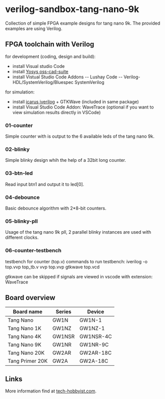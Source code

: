 # verilog-sandbox-tang-nano-9k

Collection of simple FPGA example designs for tang nano 9k.
The provided examples are using Verilog.


## FPGA toolchain with Verilog
for development (coding, design and build):
- install Visual studio Code
- install [Yosys oss-cad-suite](https://github.com/YosysHQ/oss-cad-suite-build)
- install Vistual Studio Code Addons
-- Lushay Code
-- Verilog-HDL/SystemVerilog/Bluespec SystemVerilog

for simulation:
- install [icarus iverilog](https://bleyer.org/icarus/) + GTKWave (included in same package)
- install Visual Studio Code Addon: WaveTrace (optional if you want to view simulation results directly in VSCode)


### 01-counter
Simple counter with is output to the 6 available leds of the tang nano 9k.

### 02-blinky
Simple blinky design whih the help of a 32bit long counter.

### 03-btn-led
Read input btn1 and output it to led[0].

### 04-debounce
Basic debounce algorithm with 2*8-bit counters.

### 05-blinky-pll
Usage of the tang nano 9k pll, 2 parallel blinky instances are used with different clocks.

### 06-counter-testbench
testbench for counter (top.v)
commands to run testbench:
    iverilog -o top.vvp top_tb.v 
    vvp top.vvp
    gtkwave top.vcd 

gtkwave can be skipped if signals are viewed in vscode with extension: WaveTrace

## Board overview 

|Board name		|Series	|Device		|
|---------------|-------|-----------|
|Tang Nano		|GW1N	|GW1N-1		|
|Tang Nano 1K	|GW1NZ	|GW1NZ-1	|
|Tang Nano 4K	|GW1NSR	|GW1NSR-4C	|
|Tang Nano 9K	|GW1NR	|GW1NR-9C	|
|Tang Nano 20K	|GW2AR	|GW2AR-18C	|
|Tang Primer 20K|GW2A	|GW2A-18C	|

## Links
More information find at [tech-hobbyist.com](https://www.tech-hobbyist.com/).